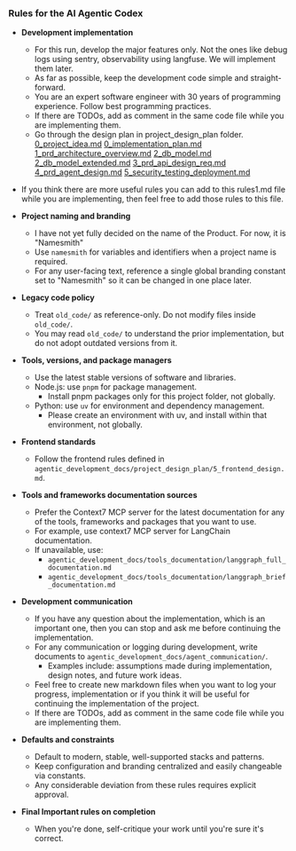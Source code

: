 ### Rules for the AI Agentic Codex


- **Development implementation**
  - For this run, develop the major features only. Not the ones like debug logs using sentry, observability using langfuse. We will implement them later.
  - As far as possible, keep the development code simple and straight-forward.
  - You are an expert software engineer with 30 years of programming experience. Follow best programming practices.
  - If there are TODOs, add as comment in the same code file while you are implementing them.
  - Go through the design plan in project_design_plan folder.
[0_project_idea.md](agentic_development_docs/project_design_plan/0_project_idea.md) [0_implementation_plan.md](agentic_development_docs/project_design_plan/0_implementation_plan.md) [1_prd_architecture_overview.md](agentic_development_docs/project_design_plan/1_prd_architecture_overview.md) [2_db_model.md](agentic_development_docs/project_design_plan/2_db_model.md) [2_db_model_extended.md](agentic_development_docs/project_design_plan/2_db_model_extended.md) [3_prd_api_design_req.md](agentic_development_docs/project_design_plan/3_prd_api_design_req.md) [4_prd_agent_design.md](agentic_development_docs/project_design_plan/4_prd_agent_design.md) [5_security_testing_deployment.md](agentic_development_docs/project_design_plan/5_security_testing_deployment.md) 
- If you think there are more useful rules you can add to this rules1.md file while you are implementing, then feel free to add those rules to this file.


- **Project naming and branding**
  - I have not yet fully decided on the name of the Product. For now, it is "Namesmith"
  - Use `namesmith` for variables and identifiers when a project name is required.
  - For any user-facing text, reference a single global branding constant set to "Namesmith" so it can be changed in one place later.

- **Legacy code policy**
  - Treat `old_code/` as reference-only. Do not modify files inside `old_code/`.
  - You may read `old_code/` to understand the prior implementation, but do not adopt outdated versions from it.

- **Tools, versions, and package managers**
  - Use the latest stable versions of software and libraries.
  - Node.js: use `pnpm` for package management.
    - Install pnpm packages only for this project folder, not globally.
  - Python: use `uv` for environment and dependency management.
    - Please create an environment with uv, and install within that environment, not globally.

- **Frontend standards**
  - Follow the frontend rules defined in `agentic_development_docs/project_design_plan/5_frontend_design.md`.

- **Tools and frameworks documentation sources**
  - Prefer the Context7 MCP server for the latest documentation for any of the tools, frameworks and packages that you want to use. 
  - For example, use context7 MCP server for LangChain documentation.
  - If unavailable, use:
    - `agentic_development_docs/tools_documentation/langgraph_full_documentation.md`
    - `agentic_development_docs/tools_documentation/langgraph_brief_documentation.md`

- **Development communication**
  - If you have any question about the implementation, which is an important one, then you can stop and ask me before continuing the implementation.
  - For any communication or logging during development, write documents to `agentic_development_docs/agent_communication/`.
    - Examples include: assumptions made during implementation, design notes, and future work ideas.
  - Feel free to create new markdown files when you want to log your progress, implementation or if you think it will be useful for continuing the implementation of the project.
  - If there are TODOs, add as comment in the same code file while you are implementing them.

- **Defaults and constraints**
  - Default to modern, stable, well-supported stacks and patterns.
  - Keep configuration and branding centralized and easily changeable via constants.
  - Any considerable deviation from these rules requires explicit approval.

- **Final Important rules on completion**
  - When you're done, self-critique your work until you're sure it's correct.
